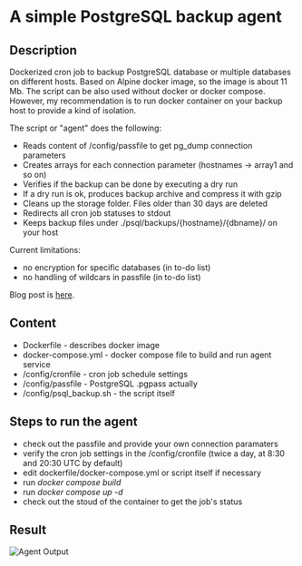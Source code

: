 # A simple PostgreSQL backup agent
## Description

Dockerized cron job to backup PostgreSQL database or multiple databases on different hosts. Based on Alpine docker image, so the image is about 11 Mb. The script can be also used without docker or docker compose. However, my recommendation is to run docker container on your backup host to provide a kind of isolation. 

The script or "agent" does the following:

- Reads content of /config/passfile to get pg_dump connection parameters
- Creates arrays for each connection parameter (hostnames -> array1 and so on)
- Verifies if the backup can be done by executing a dry run
- If a dry run is ok, produces backup archive and compress it with gzip
- Cleans up the storage folder. Files older than 30 days are deleted
- Redirects all cron job statuses to stdout
- Keeps backup files under ./psql/backups/{hostname}/{dbname}/ on your host

Current limitations: 

- no encryption for specific databases (in to-do list)
- no handling of wildcars in passfile (in to-do list)

Blog post is [here](https://rlevchenko.com/2022/11/05/simple-postgresql-backup-agent/).
## Content

- Dockerfile - describes docker image
- docker-compose.yml - docker compose file to build and run agent service
- /config/cronfile - cron job schedule settings
- /config/passfile - PostgreSQL .pgpass actually
- /config/psql_backup.sh - the script itself

## Steps to run the agent

- check out the passfile and provide your own connection paramaters 
- verify the cron job settings in the /config/cronfile (twice a day, at 8:30 and 20:30 UTC by default)
- edit dockerfile/docker-compose.yml or script itself if necessary 
- run *docker compose build* 
- run *docker compose up -d*
- check out the stoud of the container to get the job's status

## Result

![Agent Output](https://rlevchenko.files.wordpress.com/2022/11/image_2022-11-05_125314308.png)
